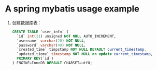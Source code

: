 A spring mybatis usage example
===

1. 创建数据库表：

   ```sql
   CREATE TABLE `user_info` (
     `id` int(11) unsigned NOT NULL AUTO_INCREMENT,
     `username` varchar(20) NOT NULL,
     `password` varchar(40) NOT NULL,
     `created_time` timpstamp NOT NULL DEFAULT current_timestamp,
     `updated_tiome` timestamp NOT NULL on update current_timestamp,
     PRIMARY KEY(`id`)
   ) ENGINE=InnoDB DEFAULT CHARSET=utf8;
   ```

   